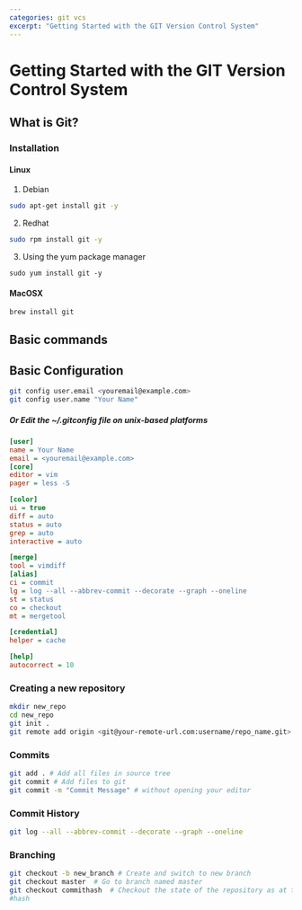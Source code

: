 ```yaml
---
categories: git vcs
excerpt: "Getting Started with the GIT Version Control System"
---
```


# Getting Started with the GIT Version Control System

## What is Git?

### Installation

#### Linux
1. Debian
```sh
sudo apt-get install git -y
```
2. Redhat
```sh
sudo rpm install git -y
```
3. Using the yum package manager
```console
sudo yum install git -y
```
#### MacOSX

```sh
brew install git
```

## Basic commands

## Basic Configuration
```sh
git config user.email <youremail@example.com>
git config user.name "Your Name"
```

##### Or Edit the ~/.gitconfig file on unix-based platforms

```ini
[user]
name = Your Name
email = <youremail@example.com>
[core]
editor = vim
pager = less -S

[color]
ui = true
diff = auto
status = auto
grep = auto
interactive = auto

[merge]
tool = vimdiff
[alias]
ci = commit
lg = log --all --abbrev-commit --decorate --graph --oneline
st = status
co = checkout
mt = mergetool

[credential]
helper = cache

[help]
autocorrect = 10
```
### Creating a new repository

```sh
mkdir new_repo
cd new_repo
git init .
git remote add origin <git@your-remote-url.com:username/repo_name.git>
```

### Commits

```sh
git add . # Add all files in source tree
git commit # Add files to git
git commit -m "Commit Message" # without opening your editor
```

### Commit History

```sh
git log --all --abbrev-commit --decorate --graph --oneline
```

### Branching
```sh
git checkout -b new_branch # Create and switch to new branch
git checkout master  # Go to branch named master
git checkout commithash  # Checkout the state of the repository as at the commit
#hash
```
